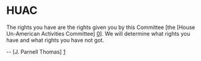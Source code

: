 HUAC
====

The rights you have are the rights given you by this Committee
[the [House Un-American Activities Committee] [0]].
We will determine what rights you have and what rights you have not got.

-- [J. Parnell Thomas] [1]

[0]: http://en.wikipedia.org/wiki/House_Un-American_Activities_Committee
[1]: http://en.wikipedia.org/wiki/J._Parnell_Thomas

